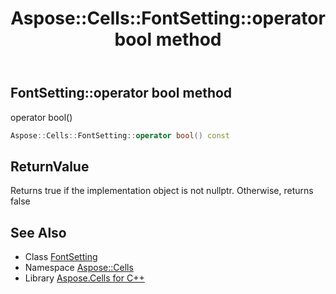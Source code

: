 ﻿---
title: Aspose::Cells::FontSetting::operator bool method
linktitle: operator bool
second_title: Aspose.Cells for C++ API Reference
description: 'Aspose::Cells::FontSetting::operator bool method. operator bool() in C++.'
type: docs
weight: 400
url: /cpp/aspose.cells/fontsetting/operator_bool/
---
## FontSetting::operator bool method


operator bool()

```cpp
Aspose::Cells::FontSetting::operator bool() const
```


## ReturnValue

Returns true if the implementation object is not nullptr. Otherwise, returns false

## See Also

* Class [FontSetting](../)
* Namespace [Aspose::Cells](../../)
* Library [Aspose.Cells for C++](../../../)

